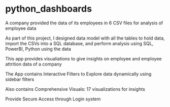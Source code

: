 # python_dashboards

A company provided the data of its employees in 6 CSV files for analysis of employee data

As part of this project, I  designed data model with all the tables to hold data, import the CSVs into a SQL database, and perform analysis using SQL, PowerBI, Python using the data

This app provides visualiations to give insights on employee and employee attrition data of a company

The App contains Interactive Filters to Explore data dynamically using sidebar filters

Also contains Comprehensive Visuals: 17 visualizations for insights

Provide Secure Access through Login system 
